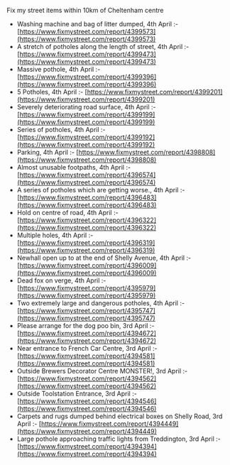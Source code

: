 Fix my street items within 10km of Cheltenham centre

<!-- fix_marker starts -->

- Washing machine and bag of litter dumped, 4th April :- [https://www.fixmystreet.com/report/4399573](https://www.fixmystreet.com/report/4399573)
- A stretch of potholes along the length of street, 4th April :- [https://www.fixmystreet.com/report/4399473](https://www.fixmystreet.com/report/4399473)
- Massive pothole, 4th April :- [https://www.fixmystreet.com/report/4399396](https://www.fixmystreet.com/report/4399396)
- 5 Potholes, 4th April :- [https://www.fixmystreet.com/report/4399201](https://www.fixmystreet.com/report/4399201)
- Severely deteriorating road surface, 4th April :- [https://www.fixmystreet.com/report/4399199](https://www.fixmystreet.com/report/4399199)
- Series of potholes, 4th April :- [https://www.fixmystreet.com/report/4399192](https://www.fixmystreet.com/report/4399192)
- Parking, 4th April :- [https://www.fixmystreet.com/report/4398808](https://www.fixmystreet.com/report/4398808)
- Almost unusable footpaths, 4th April :- [https://www.fixmystreet.com/report/4396574](https://www.fixmystreet.com/report/4396574)
- A series of potholes which are getting worse., 4th April :- [https://www.fixmystreet.com/report/4396483](https://www.fixmystreet.com/report/4396483)
- Hold on centre of road, 4th April :- [https://www.fixmystreet.com/report/4396322](https://www.fixmystreet.com/report/4396322)
- Multiple holes, 4th April :- [https://www.fixmystreet.com/report/4396319](https://www.fixmystreet.com/report/4396319)
- Newhall open up to at the end of Shelly Avenue, 4th April :- [https://www.fixmystreet.com/report/4396009](https://www.fixmystreet.com/report/4396009)
- Dead fox on verge, 4th April :- [https://www.fixmystreet.com/report/4395979](https://www.fixmystreet.com/report/4395979)
- Two extremely large and dangerous potholes, 4th April :- [https://www.fixmystreet.com/report/4395747](https://www.fixmystreet.com/report/4395747)
- Please arrange for the dog poo bin, 3rd April :- [https://www.fixmystreet.com/report/4394672](https://www.fixmystreet.com/report/4394672)
- Near entrance to French Car Centre, 3rd April :- [https://www.fixmystreet.com/report/4394581](https://www.fixmystreet.com/report/4394581)
- Outside Brewers Decorator Centre MONSTER!, 3rd April :- [https://www.fixmystreet.com/report/4394562](https://www.fixmystreet.com/report/4394562)
- Outside Toolstation Entrance, 3rd April :- [https://www.fixmystreet.com/report/4394546](https://www.fixmystreet.com/report/4394546)
- Carpets and rugs dumped behind electrical boxes on Shelly Road, 3rd April :- [https://www.fixmystreet.com/report/4394449](https://www.fixmystreet.com/report/4394449)
- Large pothole approaching traffic lights from Treddington, 3rd April :- [https://www.fixmystreet.com/report/4394394](https://www.fixmystreet.com/report/4394394)

<!-- fix_marker ends -->